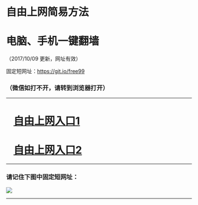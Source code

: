 ﻿# 自由上网简易方法

# 电脑、手机一键翻墙

（2017/10/09 更新，网址有效）

固定短网址：https://git.io/free99

### （微信如打不开，请转到浏览器打开）


***





# &nbsp;&nbsp; <a href="http://ft1693832659.fwq-tz-1001.info/fwqtz01.html?t=10090013132 " target="_blank">自由上网入口1</a>
# &nbsp;&nbsp; <a href="http://ft3030132097.fwq-tz-1002.info/fwqtz02.html?t=100900131359 " target="_blank">自由上网入口2</a>
***

### 请记住下图中固定短网址：

<img src="https://s3-us-west-2.amazonaws.com/fwq-1001/yjfq-20170905okok.png" /> 


***

